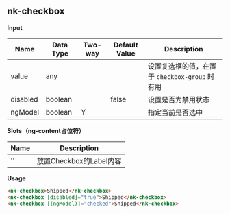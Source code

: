 ## nk-checkbox

**Input**

| Name| Data Type | Two-way | Default Value | Description | 
| --- | --- | --- | --- | --- |
| value | any | | | 设置复选框的值，在置于 `checkbox-group` 时有用 |
| disabled | boolean | | false | 设置是否为禁用状态 |
| ngModel | boolean | Y | | 指定当前是否选中 |
 
**Slots（ng-content占位符）**

| Name | Description |
| --- | --- |
| '' | 放置Checkbox的Label内容 |

**Usage**

```html
<nk-checkbox>Shipped</nk-checkbox>
<nk-checkbox [disabled]="true">Shipped</nk-checkbox>
<nk-checkbox [(ngModel)]="checked">Shipped</nk-checkbox>
```
